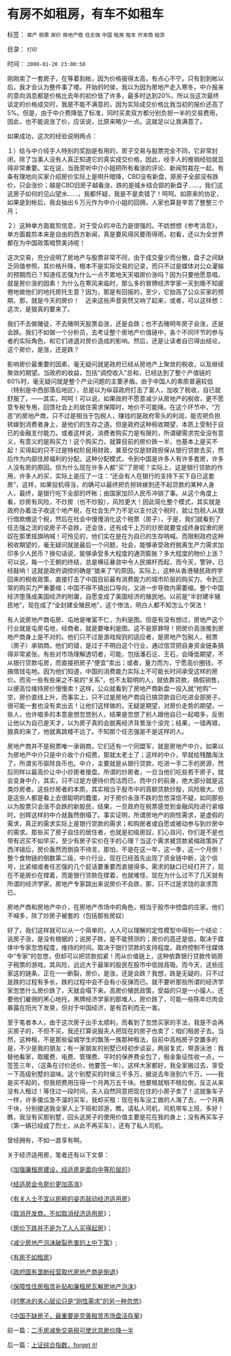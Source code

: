 # 有房不如租房，有车不如租车

标签： `房产` `税票` `房价` `房地产商` `任志强` `中国` `租房` `租车` `开发商` `租赁` 

目录： `打印`

时间： `2008-01-20 23:00:50`

刚刚卖了一套房子，在等着到帐，因为价格报得太高，有点心不宁。只有到到帐以后，我才会认为整件事了喽。开始的时侯，我以为因为房地产走入寒冬，中介报来的意向消息都是价格比去年的初价低了许多，最多时达到20%。所以当这次最终谈定的价格成交时，我是不能不满意的，因为实际成交价格比我当初的报价还高了5%。但是，由于中介费降低了标准，同时买卖双方都分别负担一半的交易费用，因此，也不能说涨了价，应该说，比原来略少一点。这就足以让我满意了。

如果成功，这次的经验说明两点：

１）给与中介经手人特别的奖励是有用的，房子交易与股票完全不同，它非常封闭，除了当事人没有人真正知道它的真实成交价格，因此，经手人的推销经验就显得非常重要。实在说，当我旁听中介小姐把所有看涨的评论、新闻剪裁在一起，有条有理地向买家介绍房价实际上是明升暗降，CBD没有新盘，原房子全部没有跌价，只会涨价；越是CBD旧房子越看涨，跌的是城乡结合部的新盘子……，我们这这房子如何的见山望水……，我都怀疑，我是不是卖错了！呵呵。如原来的协定，如果是到帐后，我会抽出６万元作为中介小姐的回佣，人家也算是辛苦了整整三个月；

２）这种单方面裁剪信息，对于受众的冲击力是很强的。不妨想想《参考消息》，单方面裁剪本来是自由的西方新闻，真是要风得风要雨得雨，初看，还以为全世界都在为中国政策唱赞美诗呢！

这次交易，充分说明了房地产与股票非常不同，由于成交量少而分散，盘子之间缺乏同值参照，其价格升降，根本不是实际交易的记录，而只不过是媒体对公众灌输的预期而已？知道任志强为什么一点不累地天天唱房价涨吗？因为只要他愿意唱，就是房价涨的因素！为什么在寒风来临时，那么多的冒牌经济学家一天到晚不知疲倦地做他们的地托房托生意？因为，那是有回报的，至少，它抬高了公众买家的预期，那，就是今天的房价！　近来这些声音突然又响了起来，或者，可以这样想：这次，是狼真的要来了。

我们不去做赌徒，不去赌明天股票会涨，还是会跌；也不去赌明年房子会涨，还是会跌。我们不如做一个分析员，去考证整个房地产价值链中，各个不同环节的参与者的实际角色，和它们进退对房价造成的影响。然后，还是让读者自已得出结论，这个房价，是涨，还是跌？

影响房价最重要的因素，毫无疑问就是政府已经从房地产上聚敛的税收，以及继续聚敛的期望。当政府的收益，包括“调控收入”总和，已经达到了整个产值链的60%时，毫无疑问就是整个产业问题的主要矛盾。由于中国人的素质普遍较低（特别是中西部落后地区），总是以为纵容政府打击了富人，加收了税收，自已就舒服了，——其实，呵呵！可以说，如果政府不愿意减少从房地产的税收，更不愿意专税专用，回馈社会上的居住需求保障时，地价不可能降。在这个环节中，“万恶”的房地产商，只不过是相当于包税人，赚钱的是政府零头的利润，能否把负担转嫁到消费者身上，是他们的生存之道。但是政府这种税收期望，本质上受制于自已的金融支付能力。或者这样说，消费者购买力是有限的，所谓硬需求完全没有意义，有意义的是购买力！这个购买力，就算目前的房价跌一半，也基本上是买不起！买得起的只不过是特权阶层用财政，甚至仅仅是财政担保从银行贷款去买，然后作为内部住房福利的分配。这种分配模式，令到中国是许多人有许多套房，许多人没有房的原因。但为什么现在许多人都“买”了房呢？实际上，这是银行贷款的作用，许多人的买，实际上是压了一注：“还会有人在银行的支持下买下自已这套房”，这样，如果投机得当，的确可以最终把负担转嫁到还不起贷款的某种人身人，最终，是银行吃下全部的坏帐；由国家加印人民币冲销了事。从这个角度上看，炒房有风险，不炒房（也不炒股），风险更大！因此简化整个模式，其实就是政府办着法子收这个地产税，在社会生产力不足以支付这个税时，就让包税人从银行借款缴这个税，然后在社会中慢慢消化这个税票（房子），于是，我们就看到了任志强之流的说房子不会跌，还会涨，还有成千上万的炒房就要变成终身奴隶的房奴在那里摇旗呐喊！可怜见的，他们实在是在为自已的生存呐喊。而限制政府这种税收期望的，毫无疑问就是最后一个问题，社会，能够承受政府脱离生产力需求加印多少人民币？换句话说，能够承受多大程度的通货膨胀？多大程度的物价上涨？可以说，每一个王朝的终结，总是横征暴敛中令人民揭杆而起，而今天，警钟，已经敲响！这就是政府调控的确是“狼来了”的原因。实际上，这种从香港殖民政府学回来的税收政策，直接打击了中国目前最有消费能力的城市阶层的购买力，令到正常的购买力严重萎缩；中国不得不搞出口导向，又进一步导致内需萎缩。整个中国经济堕落成美国经济的附庸，自愿变成了美国经济的殖民地。以前是“半封建半殖民地”，现在成了“全封建全殖民地”，这个惨法，明白人都不知怎么个哭法！

有人说房地产商屯房、屯地是唯富不仁，为利是图。但是有没有想过，房地产这个行业就是屯房屯地，经商者，就是要唯利是图。这不是原罪呀！把房价高涨推到房地产商身上是不对的。他们只不过是游戏规则的适应者，是房地产包税人，税票（房子）承销商。他们的错，是过于不明白这个行业，通过信贷把自身资金链条搞得非常紧张。有些对市场理解透切者，可能，包括潘石讫、王石，会降低期望，不从银行贷款屯房，而直接把房子“便宜”卖出；或者，量力而为，宁愿高价圈钱，不搞借钱屯地。因为他们知道，中国的消费能力实际上不可能长时间承受这样的房价。而另一些有些来之不易的“关系”，也不太聪明的人，就依靠贷款，搞假销售，以便高位维持房价慢慢卖！这样，公众就看到了房地产商新盘一投入就“抢购”一空，房价直线上升，而事实上，只不过是房地产商自已搞贷款自已吃进全部房子，很可能一套也没有卖出去！让他们这样做的，无疑是期望，对房价走势的期望。一些人，也许唱多的本意是想忽悠别人，结果是忽悠了别人跟他自已一起唱多，反倒让他以为自已是天才，以为房子真的会脱离经济背景涨个没完；结果，一错再错，狼真的来了，他就离跳楼不远了。不知那个任志强是不是这样的人。

房地产商并不是税票唯一承销商，它们还有一个同盟军，就是房地产中介。如果以为房地产中介只是中介收个介绍费，那就太老土了；这样的中介，早就给残酷淘汰了，所谓劣币驱除良币也。中介，主要就是从银行贷款，吃进一手二手的房源，然后同样以最高价让中小炒房者接盘。所谓的炒房者，一旦当他们吃些若干房子，就会变身中介，其实，只不过是方便待价而沽而已。而中介的前身，绝大部分就是这类炒房者。这些炒房者的本质，其实相当于股市中的高额贷款炒股，风险极大。但是这些人都是看上去很聪明的蠢蛋，对于房价永涨不跌的忽悠深信不疑，如同那些以为股票只会涨不会跌的新股民，结果，一旦政府在税票感觉到金融风险进行紧缩时，创辉这样的中介就轰然倒塌了。事实证明，所谓房地产的刚性需求，是虚假的需求，真正的需求实际上是银行贷款的需求；和购房者或自愿或被动参与到炒房中的需求。那些买了房子自住的居住者，也就是初级房奴，扪心自问，你们是不是也带有迟买不如早买，至少有房子实价在手的心理？当这个需求被贷款紧缩政策拆了西洋镜后，房价轰然而倒自不待言，那怕，不是在这一年，这一季，这一个月倒！整个食物链的倒数第二级，中介行业，现在已经首先出现了资金链中断，这个信号，比紧缩或者任志强的几个屁话要重要而直接得多。需求的缺口已经打开了，现在不是房价在撑着，而是银行贷款在撑着，也就难怪，现在为什么过不了几天就有所谓的经济学家，房地产专家跳出来说房价不会跌，那，只不过是求饶的哀求而已。

房地产商和房地产中介，在房地产市场中的角色，相当于股市中控盘的庄家。他们不喊多，除了炒房子被套的（包括那些房奴）

好了，我们这样就可以从一个简单的，人人可以理解的定性模型中得到一个结论：说房子涨，是没有根据的；说房子跌，是不能预测的；房价的高还是低，取决于媒体中专家忽悠程度，维持的时间，取决于银行贷款的支持程度。政府控制不住媒体中“专家”的忽悠，但却可以把贷款掐紧！而从价值链上，这种依靠银行贷款传销房子税票的游戏，其风险，远远大于最笨的股民在股市中低抛高吸。而今天，这些庄家这的链条，正在一一断裂，房价，是涨，还是会跌？我想，跌是无疑的，只不过是跌的过程有多长，跌的过程中会不会有小反弹而已。就不要听那些所谓的经济学家忽悠什么房价跌了，天就会塌下来。高房价殖民政策，受益的只是一小撮人，还要他们雇佣的黑心地托，黑牌经济学家的那堆人，房价跌了，可能一些陈年烂肉会暴露在阳光下发臭，但对于中国经济，是有百利而无一害。

至于笔者本人，由于这次房子出手太顺利，而看到了忽悠买家的手法，我是不会再买房子的，不但不买，我还打算说服夫人把现在的房子也卖了；咱们租房子去。当然，这种租，不是那些留城学生的飘荡一族那种租法，目前中高档房子空置多的是，不少是我的朋友；有一家朋友的别墅已经初步谈妥，两层复式，带游泳池：我替他看家，取暖费、电费、管理费、平时的保养费全包了，租金象征性收一点，一签签三年，（这条在讨价还价，他要签一年）。这样大家都好，我全家搬过去，享受一下高级别墅的滋味。这个别墅买的时侯三千多万，据说去年涨到六千万，——我是买不起的，但我把费用压得一个月两万五千块。他要租就租不租拉倒，反正从来没有人租过！等住过一段时间，夫人自然同意把现在住的小房子卖了！这就象车子一样，许多傻瓜急不溜的买车，我却买租：现在有车没工做的人海了去，一个月两千块，分别接送我全家人上下班和郊游，瞧，请私人司机，司机带车上班，多好！瞧，我没有买那别墅，回头这房子的使用价值主要是花在我的身上；没有再买车子（第一辆已经成了烈士，从此不再买车），还有了私人司机。

曾经拥有，不如一直享有啊。

关于经济适用房，笔者还有以下文章：

《[加强廉租房建设，经适房是面向中等阶层的](../../../2007/11/20/加强廉租房建设，经适房是面向中等阶层的.md)》

《[经适房会令房价更加高涨](../../../2007/12/23/经适房可能令房价更加高涨，茅于轼炮轰经济适用房.md)》

《[有关人士不宜以民粹的姿态鼓动经济适用房](../../../2008/12/16/有关人士不宜以民粹的姿态鼓动经济适用房.md)》

《[取消开发商，不如取消经济适用房](../../../2008/8/11/取消开发商，不如取消经济适用房.md)》；

《[房价下跌并不是为了人人买得起房](../../../2008/11/12/房价下跌并不是为了人人买得起房.md)》；

《[减少房地产泡沫破裂危害的上中下策](../../../2007/9/27/减少房地产泡沫破裂危害的上中下策.md)》;

《[有房不如租房](../../../2008/1/20/有房不如租房，有车不如租车.md)》

《[政府国有垄断经营取代房地产商是倒退](../../../2008/5/30/鼓吹经济适用房背后的阴谋.md)》

《[保障性住房租赁补贴和廉租房瓦解房地产泡沫](../../../2007/10/5/远离经适房：租赁补贴和廉租房瓦解房地产泡沫.md)》

《[时寒冰的夹心层论只是“刚性需求”的另一种忽悠](../../../2009/4/13/时寒冰的夹心层论只是“刚性需求”的另一种忽悠.md)》

《[中国不缺房子，最重要是完善租赁市场盘活存量](../../../2009/4/16/中国不缺房子，最重要是完善租赁市场盘活存量.md)》



前一篇：[二手房减免交易税可使北京房价降一半](../../../2008/1/20/二手房减免交易税可使北京房价降一半.md)

后一篇：[上证综合指数，forget&nbsp;it!](../../../2008/1/21/上证综合指数，forget&nbsp;it!.md)